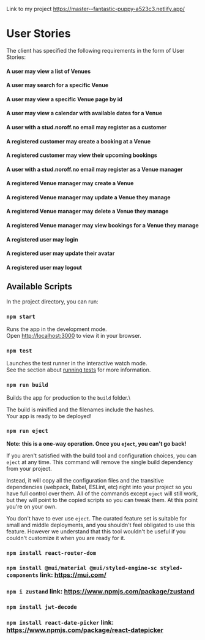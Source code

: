 
Link to my project https://master--fantastic-puppy-a523c3.netlify.app/

# User Stories
The client has specified the following requirements in the form of User Stories:

#### A user may view a list of Venues
#### A user may search for a specific Venue
#### A user may view a specific Venue page by id
#### A user may view a calendar with available dates for a Venue
#### A user with a stud.noroff.no email may register as a customer
#### A registered customer may create a booking at a Venue
#### A registered customer may view their upcoming bookings
#### A user with a stud.noroff.no email may register as a Venue manager
#### A registered Venue manager may create a Venue
#### A registered Venue manager may update a Venue they manage
#### A registered Venue manager may delete a Venue they manage
#### A registered Venue manager may view bookings for a Venue they manage
#### A registered user may login
#### A registered user may update their avatar
#### A registered user may logout

## Available Scripts

In the project directory, you can run:

### `npm start`

Runs the app in the development mode.\
Open [http://localhost:3000](http://localhost:3000) to view it in your browser.

### `npm test`

Launches the test runner in the interactive watch mode.\
See the section about [running tests](https://facebook.github.io/create-react-app/docs/running-tests) for more information.

### `npm run build`

Builds the app for production to the `build` folder.\

The build is minified and the filenames include the hashes.\
Your app is ready to be deployed!

### `npm run eject`

**Note: this is a one-way operation. Once you `eject`, you can't go back!**

If you aren't satisfied with the build tool and configuration choices, you can `eject` at any time. This command will remove the single build dependency from your project.

Instead, it will copy all the configuration files and the transitive dependencies (webpack, Babel, ESLint, etc) right into your project so you have full control over them. All of the commands except `eject` will still work, but they will point to the copied scripts so you can tweak them. At this point you're on your own.

You don't have to ever use `eject`. The curated feature set is suitable for small and middle deployments, and you shouldn't feel obligated to use this feature. However we understand that this tool wouldn't be useful if you couldn't customize it when you are ready for it.

### `npm install react-router-dom`

### `npm install @mui/material @mui/styled-engine-sc styled-components` link: https://mui.com/

### `npm i zustand` link: https://www.npmjs.com/package/zustand

### `npm install jwt-decode`

### `npm install react-date-picker` link: https://www.npmjs.com/package/react-datepicker